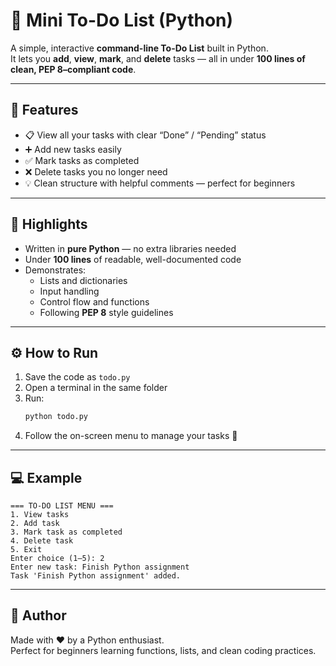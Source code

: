 # 📝 Mini To-Do List (Python)

A simple, interactive **command-line To-Do List** built in Python.  
It lets you **add**, **view**, **mark**, and **delete** tasks — all in under **100 lines of clean, PEP 8–compliant code**.

---

## 🚀 Features
- 📋 View all your tasks with clear “Done” / “Pending” status  
- ➕ Add new tasks easily  
- ✅ Mark tasks as completed  
- ❌ Delete tasks you no longer need  
- 💡 Clean structure with helpful comments — perfect for beginners  

---

## 🧠 Highlights
- Written in **pure Python** — no extra libraries needed  
- Under **100 lines** of readable, well-documented code  
- Demonstrates:
  - Lists and dictionaries  
  - Input handling  
  - Control flow and functions  
  - Following **PEP 8** style guidelines  

---

## ⚙️ How to Run
1. Save the code as `todo.py`  
2. Open a terminal in the same folder  
3. Run:
   ```bash
   python todo.py
   ```
4. Follow the on-screen menu to manage your tasks 🎯  

---

## 💻 Example
```
=== TO-DO LIST MENU ===
1. View tasks
2. Add task
3. Mark task as completed
4. Delete task
5. Exit
Enter choice (1–5): 2
Enter new task: Finish Python assignment
Task 'Finish Python assignment' added.
```

---

## 🧩 Author
Made with ❤️ by a Python enthusiast.  
Perfect for beginners learning functions, lists, and clean coding practices.
